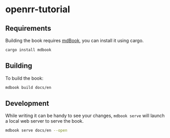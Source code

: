 # openrr-tutorial

## Requirements

Building the book requires [mdBook](https://github.com/rust-lang/mdBook), you can install it using cargo.

```bash
cargo install mdbook
```

## Building

To build the book:

```bash
mdbook build docs/en
```

## Development

While writing it can be handy to see your changes, `mdbook serve` will launch a local web
server to serve the book.

```bash
mdbook serve docs/en --open
```
